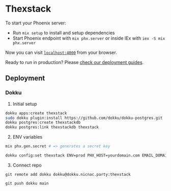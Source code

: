 # Thexstack

To start your Phoenix server:

- Run `mix setup` to install and setup dependencies
- Start Phoenix endpoint with `mix phx.server` or inside IEx with `iex -S mix phx.server`

Now you can visit [`localhost:4000`](http://localhost:4000) from your browser.

Ready to run in production? Please [check our deployment guides](https://hexdocs.pm/phoenix/deployment.html).

## Deployment

### Dokku

1. Initial setup

```sh
dokku apps:create thexstack
sudo dokku plugin:install https://github.com/dokku/dokku-postgres.git
dokku postgres:create thexstackdb
dokku postgres:link thexstackdb thexstack
```

2. ENV variables

```sh
mix phx.gen.secret # => generates a secret key
```

```sh
dokku config:set thexstack ENV=prod PHX_HOST=yourdomain.com EMAIL_DOMAIN=youremaildomain.com SECRET_KEY_BASE=generated-key1 TOKEN_SIGNING_SECRET=genereated-key-2 RESEND_API_KEY=re_123123
```

3. Connect repo

```
git remote add dokku dokku@dokku.nicnac.party:thexstack

git push dokku main
```
